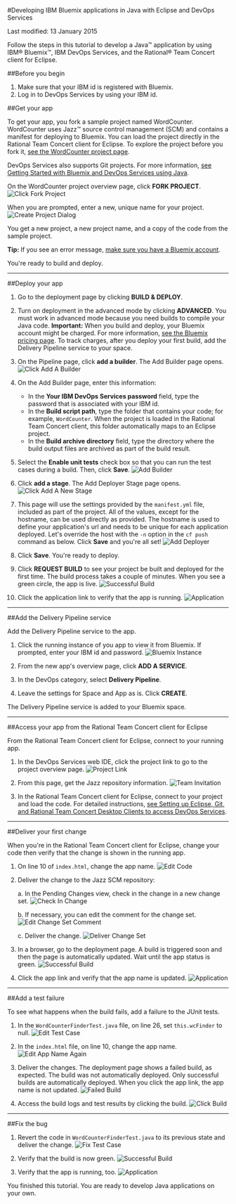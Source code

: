 #Developing IBM Bluemix applications in Java with Eclipse and DevOps Services

Last modified: 13 January 2015

Follow the steps in this tutorial to develop a Java&trade; application by using IBM&reg; Bluemix&trade;, IBM DevOps Services, and the Rational&reg; Team Concert client for Eclipse. 

##Before you begin

1. Make sure that your IBM id is registered with Bluemix. 
2. Log in to DevOps Services by using your IBM id.

##Get your app

To get your app, you fork a sample project named WordCounter. WordCounter uses Jazz&trade; source control management (SCM) and contains a manifest for deploying to Bluemix. You can load the project directly in the Rational Team Concert client for Eclipse. To explore the project before you fork it,  [see the WordCounter project page](https://hub.jazz.net/project/pskhadke/WordCounter/overview).

DevOps Services also supports Git projects. For more information, [see Getting Started with Bluemix and DevOps Services using Java](/tutorials/jazzeditorjava).

On the WordCounter project overview page, click **FORK PROJECT**. 
![Click Fork Project](/tutorials/jazzrtc/images/click_fork_project.png "Click Fork Project")

When you are prompted, enter a new, unique name for your project.
![Create Project Dialog](/tutorials/jazzrtc/images/create_project.png "Create Project Dialog")

You get a new project, a new project name, and a copy of the code from the sample project.

**Tip:** If you see an error message, [make sure you have a Bluemix account](//bluemix.net).

You're ready to build and deploy.

---
##Deploy your app

1. Go to the deployment page by clicking **BUILD & DEPLOY**. 

2. Turn on deployment in the advanced mode by clicking **ADVANCED**. You must work in advanced mode because you need builds to compile your Java code. 
**Important:** When you build and deploy, your Bluemix account might be charged. For more information, [see the Bluemix pricing page](https://bluemix.net/#/pricing).
To track charges, after you deploy your first build, add the Delivery Pipeline service to your space.

3. On the Pipeline page, click **add a builder**. The Add Builder page opens.
![Click Add A Builder](/tutorials/jazzrtc/images/add_builder.png "Click add a builder")

4. On the Add Builder page, enter this information:
	* In the **Your IBM DevOps Services password** field, type the password that is associated with your IBM id.
	* In the **Build script path**, type the folder that contains your code; for example,  `WordCounter`. When the project is loaded in the Rational Team Concert client, this folder automatically maps to an Eclipse project.
	* In the **Build archive directory** field, type the directory where the build output files are archived as part of the build result.

5. Select the **Enable unit tests** check box so that you can run the test cases during a build. Then, click **Save**.
![Add Builder](/tutorials/jazzrtc/images/configure_builder.png "Add Builder")

6. Click **add a stage**. The Add Deployer Stage page opens.
![Click Add A New Stage](/tutorials/jazzrtc/images/add_deployer.png "Click add a new stage")

7. This page will use the settings provided by the `manifest.yml` file, included as part of the project. All of the values,
except for the hostname, can be used directly as provided. The hostname is used to define your application's url and needs
to be unique for each application deployed. Let's override the host with the `-n` option in the `cf push` command as below.
Click **Save** and you're all set!
![Add Deployer](/tutorials/jazzrtc/images/configure_deployer.png "Add Deployer")

8. Click **Save**. You're ready to deploy.

9. Click **REQUEST BUILD** to see your project be built and deployed for the first time. The build process takes a couple of minutes. When you see a green circle, the app is live.
![Successful Build](/tutorials/jazzrtc/images/build1_success.png "Successful Build")

10. Click the application link to verify that the app is running.
![Application](/tutorials/jazzrtc/images/app.png "Application")

---
##Add the Delivery Pipeline service

Add the Delivery Pipeline service to the app.

1. Click the running instance of you app to view it from Bluemix. If prompted, enter your IBM id and password.
![Bluemix Instance](/tutorials/jazzrtc/images/running_instance.png "Bluemix Instance")

2. From the new app's overview page, click **ADD A SERVICE**.

3. In the DevOps category, select **Delivery Pipeline**.

4. Leave the settings for Space and App as is. Click **CREATE**.

The Delivery Pipeline service is added to your Bluemix space. 

---
##Access your app from the Rational Team Concert client for Eclipse

From the Rational Team Concert client for Eclipse, connect to your running app. 

1. In the DevOps Services web IDE, click the project link to go to the project overview page. 
![Project Link](/tutorials/jazzrtc/images/project_link.png "Project Link")

2. From this page, get the Jazz repository information. 
![Team Invitation](/tutorials/jazzrtc/images/team_invite.png "Team Invitation")

3. In the Rational Team Concert client for Eclipse, connect to your project and load the code. For detailed instructions, [see Setting up Eclipse, Git, and Rational Team Concert Desktop Clients to access DevOps Services](/tutorials/clients#working_with_a_jazz_scm_project).				

---
##Deliver your first change

When you're in the Rational Team Concert client for Eclipse, change your code then verify that the change is shown in the running app.

1. On line 10 of `index.html`, change the app name.
![Edit Code](/tutorials/jazzrtc/images/edit_code.png "Edit Code")

2. Deliver the change to the Jazz SCM repository:

	a. In the Pending Changes view, check in the change in a new change set.
	![Check In Change](/tutorials/jazzrtc/images/checkin.png "Check In Change")

	b. If necessary, you can edit the comment for the change set.
	![Edit Change Set Comment](/tutorials/jazzrtc/images/edit_comment.png "Edit Change Set Comment")
	
	c. Deliver the change. 
	![Deliver Change Set](/tutorials/jazzrtc/images/deliver.png "Deliver Change Set")

3. In a browser, go to the deployment page. A build is triggered soon and then the page is automatically updated. Wait until the app status is green. 
![Successful Build](/tutorials/jazzrtc/images/build2_success.png "Successful Build")

4. Click the app link and verify that the app name is updated.
![Application](/tutorials/jazzrtc/images/app2.png "Application") 

---
##Add a test failure

To see what happens when the build fails, add a failure to the JUnit tests. 

1. In the `WordCounterFinderTest.java` file, on line 26, set `this.wcFinder` to null.
![Edit Test Case](/tutorials/jazzrtc/images/edit_testcase.png "Edit Test Case")

2. In the `index.html` file, on line 10, change the app name. 
![Edit App Name Again](/tutorials/jazzrtc/images/edit_code_2.png "Edit App Name Again")

3. Deliver the changes. The deployment page shows a failed build, as expected. The build was not automatically deployed. Only successful builds are automatically deployed. When you click the app link, the app name is not updated. 
![Failed Build](/tutorials/jazzrtc/images/build3_failure.png "Failed Build")

4. Access the build logs and test results by clicking the build.
![Click Build](/tutorials/jazzrtc/images/build_log.png "Click Build")

---
##Fix the bug

1. Revert the code in `WordCounterFinderTest.java` to its previous state and deliver the change.
![Fix Test Case](/tutorials/jazzrtc/images/fix_testcase.png "Fix Test Case")

2. Verify that the build is now green.
![Successful Build](/tutorials/jazzrtc/images/build4_success.png "Successful Build")

3. Verify that the app is running, too.
![Application](/tutorials/jazzrtc/images/app3.png "Application")
						
You finished this tutorial. You are ready to develop Java applications on your own. 
